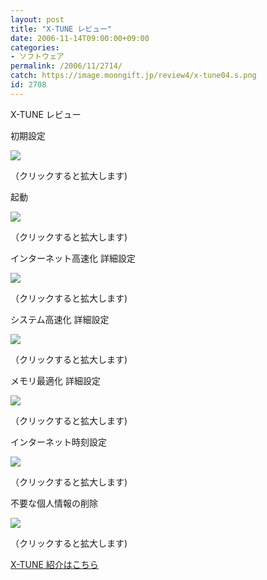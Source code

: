 ```yaml
---
layout: post
title: "X-TUNE レビュー"
date: 2006-11-14T09:00:00+09:00
categories:
- ソフトウェア
permalink: /2006/11/2714/
catch: https://image.moongift.jp/review4/x-tune04.s.png
id: 2708
---
```

X-TUNE レビュー  
<!--more-->

初期設定

  

[![](https://image.moongift.jp/review4/x-tune01.s.png)](https://image.moongift.jp/review4/x-tune01.png)  
  
（クリックすると拡大します)

  

起動

  

[![](https://image.moongift.jp/review4/x-tune02.s.png)](https://image.moongift.jp/review4/x-tune02.png)  
  
（クリックすると拡大します)

  

インターネット高速化 詳細設定

  

[![](https://image.moongift.jp/review4/x-tune03.s.png)](https://image.moongift.jp/review4/x-tune03.png)  
  
（クリックすると拡大します)

  

システム高速化 詳細設定

  

[![](https://image.moongift.jp/review4/x-tune04.s.png)](https://image.moongift.jp/review4/x-tune04.png)  
  
（クリックすると拡大します)

  

メモリ最適化 詳細設定

  

[![](https://image.moongift.jp/review4/x-tune05.s.png)](https://image.moongift.jp/review4/x-tune05.png)  
  
（クリックすると拡大します)

  

インターネット時刻設定

  

[![](https://image.moongift.jp/review4/x-tune06.s.png)](https://image.moongift.jp/review4/x-tune06.png)  
  
（クリックすると拡大します)

  

不要な個人情報の削除

  

[![](https://image.moongift.jp/review4/x-tune07.s.png)](https://image.moongift.jp/review4/x-tune07.png)  
  
（クリックすると拡大します)

  

[X-TUNE 紹介はこちら](http://fw.moongift.jp/intro/i-2713.html)

